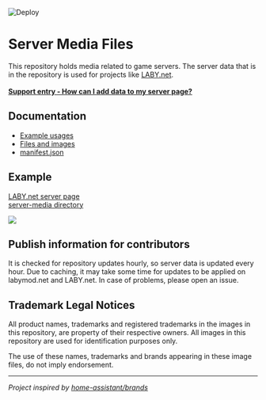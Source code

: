 ![Deploy](https://github.com/LabyMod/server-media/workflows/Deploy/badge.svg)

# Server Media Files

This repository holds media related to game servers. The server data that is in the repository is used for projects
like [LABY.net](https://laby.net).
<br><br>
**[Support entry - How can I add data to my server page?](https://www.labymod.net/support/article/38.laby-net-how-can-i-add-data-to-my-server-page)**

## Documentation

- [Example usages](docs/Usages.md)
- [Files and images](docs/Files.md)
- [manifest.json](docs/Manifest.md)

## Example

[LABY.net server page](https://laby.net/server/timolia) <br>
[server-media directory](https://github.com/LabyMod/server-media/tree/master/minecraft_servers/timolia)

<img src="https://user-images.githubusercontent.com/45363287/125622136-83dbeafd-6318-40f8-b10a-fc334c2b63d4.png">

## Publish information for contributors

It is checked for repository updates hourly, so server data is updated every hour. Due to caching, it may take
some time for updates to be applied on labymod.net and LABY.net. In case of problems, please open an issue.

## Trademark Legal Notices

All product names, trademarks and registered trademarks in the images in this repository, are property of their
respective owners. All images in this repository are used for identification purposes only.

The use of these names, trademarks and brands appearing in these image files, do not imply endorsement.

---

*Project inspired by [home-assistant/brands](https://github.com/home-assistant/brands)*
